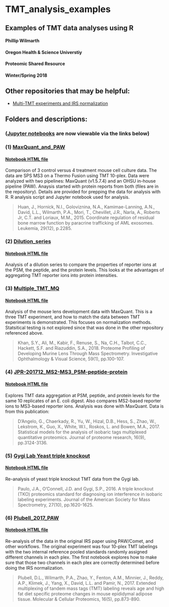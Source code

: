# TMT_analysis_examples
## Examples of TMT data analyses using R
#### Phillip Wilmarth
#### Oregon Health & Science Universtiy
#### Proteomic Shared Resource
#### Winter/Spring 2018

## Other repositories that may be helpful:
* [Multi-TMT experiments and IRS normalization](https://github.com/pwilmart/IRS_normalization.git)

## Folders and descriptions:
### ([Jupyter notebooks](http://jupyter.org) are now viewable via the links below)

### (1) [MaxQuant_and_PAW](https://github.com/pwilmart/MaxQuant_and_PAW.git)
#### [Notebook HTML file](https://pwilmart.github.io/TMT_analysis_examples/KUR1502_MQ_PAW.html)

Comparison of 3 control versus 4 treatment mouse cell culture data. The data are SPS MS3 on a Thermo Fusion using TMT 10-plex. Data were analyzed with two pipelines: MaxQuant (v1.5.7.4) and an OHSU in-house pipeline (PAW). Anaysis started with protein reports from both (files are in the repository). Details are provided for prepping the data for analysis with R. R analysis script and Jupyter notebook used for analysis.

> Huan, J., Hornick, N.I., Goloviznina, N.A., Kamimae-Lanning, A.N., David, L.L., Wilmarth, P.A., Mori, T., Chevillet, J.R., Narla, A., Roberts Jr, C.T. and Loriaux, M.M., 2015. Coordinate regulation of residual bone marrow function by paracrine trafficking of AML exosomes. Leukemia, 29(12), p.2285.

### (2) [Dilution_series](https://github.com/pwilmart/Dilution_series)
#### [Notebook HTML file](https://pwilmart.github.io/TMT_analysis_examples/MAN1353_peptides_proteins.html)

Analysis of a dilution series to compare the properties of reporter ions at the PSM, the peptide, and the protein levels. This looks at the advantages of aggregating TMT reporter ions into protein intensities.

### (3) [Multiple_TMT_MQ](https://github.com/pwilmart/Multiple_TMT_MQ.git)
#### [Notebook HTML file](https://pwilmart.github.io/TMT_analysis_examples/multiple_TMT_MQ.html)

Analysis of the mouse lens development data with MaxQuant. This is a three TMT experiment, and how to match the data between TMT experiments is demonstrated. This focuses on normalization methods. Statsitical testing is not explored since that was done in the other repository referenced above.

> Khan, S.Y., Ali, M., Kabir, F., Renuse, S., Na, C.H., Talbot, C.C., Hackett, S.F. and Riazuddin, S.A., 2018. Proteome Profiling of Developing Murine Lens Through Mass Spectrometry. Investigative Ophthalmology & Visual Science, 59(1), pp.100-107.

 ### (4) [JPR-201712_MS2-MS3_PSM-peptide-protein](https://github.com/pwilmart/JPR-201712_MS2-MS3_PSM-peptide-protein)
 #### [Notebook HTML file](https://pwilmart.github.io/TMT_analysis_examples/MS2MS3_peptides_proteins.html)

 Explores TMT data aggregation at PSM, peptide, and protein levels for the same 10 replicates of an E. coli digest. Also compares MS2-based reporter ions to MS3-based reporter ions. Analysis was done with MaxQuant. Data is from this publication:

 > D’Angelo, G., Chaerkady, R., Yu, W., Hizal, D.B., Hess, S., Zhao, W., Lekstrom, K., Guo, X., White, W.I., Roskos, L. and Bowen, M.A., 2017. Statistical models for the analysis of isobaric tags multiplexed quantitative proteomics. Journal of proteome research, 16(9), pp.3124-3136.

### (5) [Gygi Lab Yeast triple knockout](https://github.com/pwilmart/Yeast_triple_KO_TMT)
#### [Notebook HTML file](https://pwilmart.github.io/TMT_analysis_examples/Triple_KO.html)

Re-analysis of yeast triple knockout TMT data from the Gygi lab.

> Paulo, J.A., O’Connell, J.D. and Gygi, S.P., 2016. A triple knockout (TKO) proteomics standard for diagnosing ion interference in isobaric labeling experiments. Journal of the American Society for Mass Spectrometry, 27(10), pp.1620-1625.

### (6) [Plubell_2017_PAW](https://github.com/pwilmart/Plubell_2017_PAW.git)
#### [Notebook HTML file](https://pwilmart.github.io/TMT_analysis_examples/auto_finder_PAW.html)

Re-analysis of the data in the original IRS paper using PAW/Comet, and other workflows. The original experiment was four 10-plex TMT labelings with the two internal reference pooled standards randomly assigned different channels in each plex. The first notebook explores how to make sure that those two channels in each plex are correctly determined before doing the IRS normalization.

> Plubell, D.L., Wilmarth, P.A., Zhao, Y., Fenton, A.M., Minnier, J., Reddy, A.P., Klimek, J., Yang, X., David, L.L. and Pamir, N., 2017. Extended multiplexing of tandem mass tags (TMT) labeling reveals age and high fat diet specific proteome changes in mouse epididymal adipose tissue. Molecular & Cellular Proteomics, 16(5), pp.873-890.
